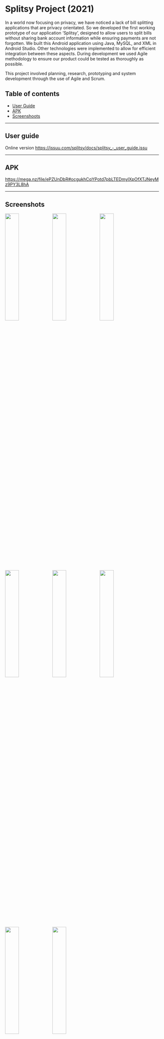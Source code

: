# Splitsy Project (2021)

In a world now focusing on privacy, we have noticed a lack of bill splitting applications that are privacy orientated. So we developed the first working prototype of our application ‘Splitsy’, designed to allow users to split bills without sharing bank account information while ensuring payments are not forgotten.
We built this Android application using Java, MySQL, and XML in Android Studio. Other technologies were implemented to allow for efficient integration between these aspects. During development we used Agile methodology to ensure our product could be tested as thoroughly as possible. 

This project involved planning, research, prototyping and system development through the use of Agile and Scrum.

## Table of contents
* [User Guide](#user-guide)
* [APK](#apk)
* [Screenshoots](#screenshots)

-----

## User guide 
Online version
https://issuu.com/splitsy/docs/splitsy_-_user_guide.issu

-----

## APK 
https://mega.nz/file/ePZUnDbR#ocgukhCqYPotd7pbLTEDmylXpOfXTJNeyMz9PY3L8hA

-----

## Screenshots
<img src="https://user-images.githubusercontent.com/57752800/137224473-e30f5815-e143-4458-b4a8-cf101da11b5e.png" width="30%"></img> 
<img src="https://user-images.githubusercontent.com/57752800/137224483-763fdb6e-2ad8-4af8-87df-44329f857740.png" width="30%"></img> 
<img src="https://user-images.githubusercontent.com/57752800/137224485-7141f8b3-1888-4a73-9d8c-fff78c4ae1d0.png" width="30%"></img> 
<img src="https://user-images.githubusercontent.com/57752800/137224494-92304c13-2ef6-4ae6-887d-8b1103e36a29.png" width="30%"></img> 
<img src="https://user-images.githubusercontent.com/57752800/137224515-ffbdf776-2d13-4182-b3e0-8b2e5d5ed242.png" width="30%"></img>
<img src="https://user-images.githubusercontent.com/57752800/137224527-244b775a-e55a-45e3-bae5-357726c91eda.png" width="30%"></img> 
<img src="https://user-images.githubusercontent.com/57752800/137224537-3c75a811-3cdd-46b1-929e-51c6b94cced4.png" width="30%"></img>
<img src="https://user-images.githubusercontent.com/57752800/137224542-c7b57e80-36e0-48a8-98af-bb8f10a81006.png" width="30%"></img> 
